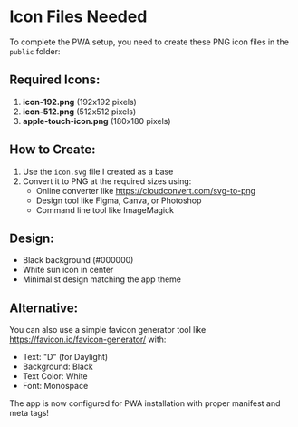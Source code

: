 # Icon Files Needed

To complete the PWA setup, you need to create these PNG icon files in the `public` folder:

## Required Icons:

1. **icon-192.png** (192x192 pixels)
2. **icon-512.png** (512x512 pixels)  
3. **apple-touch-icon.png** (180x180 pixels)

## How to Create:

1. Use the `icon.svg` file I created as a base
2. Convert it to PNG at the required sizes using:
   - Online converter like https://cloudconvert.com/svg-to-png
   - Design tool like Figma, Canva, or Photoshop
   - Command line tool like ImageMagick

## Design:
- Black background (#000000)
- White sun icon in center
- Minimalist design matching the app theme

## Alternative:
You can also use a simple favicon generator tool like https://favicon.io/favicon-generator/ with:
- Text: "D" (for Daylight)
- Background: Black
- Text Color: White
- Font: Monospace

The app is now configured for PWA installation with proper manifest and meta tags!
